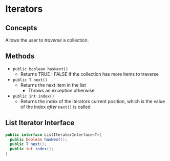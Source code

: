 # Iterators

## Concepts
Allows the user to *traverse* a collection.

## Methods
* `public boolean hasNext()`
  * Returns TRUE | FALSE if the collection has more items to traverse
* `public T next()`
  * Returns the next item in the list
    * Throws an exception otherwise
* `public int index()`
  * Returns the index of the iterators current position, which is the value of the index *after* `next()` is called

## List Iterator Interface

```java
public interface ListIteratorInterface<T>{
  public boolean hasNext();
  public T next();
  public int index();
}
```
